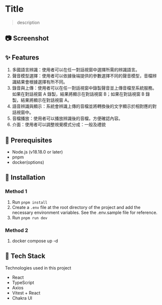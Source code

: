 # Title

> description

## 📷 Screenshot

<!-- <p align="center">
<img src="./public/screenshot01.png" height="200px" alt="介面模式" />
<img src="./public/screenshot02.png" height="200px" alt="錄音中" />
</p> -->

## ✨ Features

1. 多國語言辨識：使用者可以在任一對話視窗中選擇所需的辨識語言。
2. 聲音模型選擇：使用者可以依據後端提供的參數選擇不同的聲音模型，音檔辨識結果會根據選擇有所不同。
3. 錄音與上傳：使用者可以在任一對話視窗中錄製聲音並上傳音檔至系統服務。如果在對話視窗 A 錄製，結果將顯示在對話視窗 B；如果在對話視窗 B 錄製，結果將顯示在對話視窗 A。
4. 語音辨識與顯示：系統會辨識上傳的音檔並將轉換後的文字顯示於相對應的對話視窗中。
5. 音檔播放：使用者可以播放辨識後的音檔，方便確認內容。
6. 介面：使用者可以調整視覺模式分成：一般及禮貌

## 🤖 Prerequisites

- Node.js (v18.18.0 or later)
- pnpm
- docker(options)

## 🔨 Installation

### Method 1

1. Run `pnpm install`
2. Create a `.env` file at the root directory of the project and add the necessary environment variables. See the .env.sample file for reference.
3. Run `pnpm run dev`

### Method 2

1. docker compose up -d

## 🔗 Tech Stack

Technologies used in this project

- React
- TypeScript
- Axios
- Vitest + React
- Chakra UI
